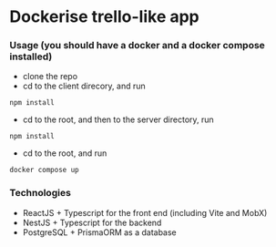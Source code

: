 # Dockerise trello-like app

### Usage (you should have a docker and a docker compose installed)
- clone the repo
- cd to the client direcory, and run
```
npm install
```
- cd to the root, and then to the server directory, run
```
npm install
```
- cd to the root, and run
```
docker compose up
```

### Technologies
- ReactJS + Typescript for the front end (including Vite and MobX)
- NestJS + Typescript for the backend
- PostgreSQL + PrismaORM as a database